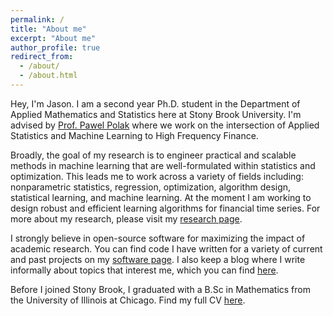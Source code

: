 ```yaml
---
permalink: /
title: "About me"
excerpt: "About me"
author_profile: true
redirect_from: 
  - /about/
  - /about.html
---
```




Hey, I'm Jason. I am a second year Ph.D. student in the Department of Applied Mathematics and Statistics here at Stony Brook University. I'm advised by [Prof. Pawel Polak](https://sites.google.com/view/pawelpolak)  where we work on the intersection of Applied Statistics and Machine Learning to High Frequency Finance. 

Broadly, the goal of my research is to engineer practical and scalable methods in machine learning that are  well-formulated within statistics and optimization. This leads me to work across a variety of fields including: nonparametric statistics, regression, optimization, algorithm design, statistical learning, and machine learning. At the moment I am working to design robust and efficient learning algorithms for financial time series. For more about my research, please visit my [research page](/research/). 

I strongly believe in open-source software for maximizing the impact of academic research. You can find code  I have written for a variety of current and past projects on my [software page](/software/). I also keep a blog where I write informally about topics that interest me, which you can find [here](/year-archive/). 

Before I joined Stony Brook, I graduated with a B.Sc in Mathematics from the University of Illinois at Chicago. Find my full CV [here](/files/Jason_Bohne_New_CV.pdf).